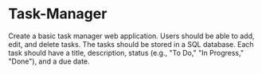 # Task-Manager
Create a basic task manager web application. Users should be able to add, edit, and delete tasks. The tasks should be stored in a SQL database. Each task should have a title, description, status (e.g., "To Do," "In Progress," "Done"), and a due date.

